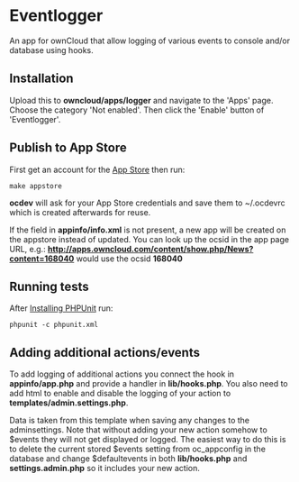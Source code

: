 # Eventlogger
An app for ownCloud that allow logging of various events to console and/or database using hooks.

## Installation
Upload this to **owncloud/apps/logger** and navigate to the 'Apps' page. Choose the category 'Not enabled'. Then click the 'Enable' button of 'Eventlogger'.

## Publish to App Store
First get an account for the [App Store](http://apps.owncloud.com/) then run:

    make appstore

**ocdev** will ask for your App Store credentials and save them to ~/.ocdevrc which is created afterwards for reuse.

If the <ocsid> field in **appinfo/info.xml** is not present, a new app will be created on the appstore instead of updated. You can look up the ocsid in the app page URL, e.g.: **http://apps.owncloud.com/content/show.php/News?content=168040** would use the ocsid **168040**

## Running tests
After [Installing PHPUnit](http://phpunit.de/getting-started.html) run:

    phpunit -c phpunit.xml

## Adding additional actions/events
To add logging of additional actions you connect the hook in **appinfo/app.php** and provide a handler in **lib/hooks.php**.
You also need to add html to enable and disable the logging of your action to **templates/admin.settings.php**. 

Data is taken from this template when saving any changes to the adminsettings. Note that without adding your new action somehow to $events they will not get displayed or logged.
The easiest way to do this is to delete the current stored $events setting from oc_appconfig in the database and change $defaultevents in both **lib/hooks.php** and **settings.admin.php** so it includes your new action.
